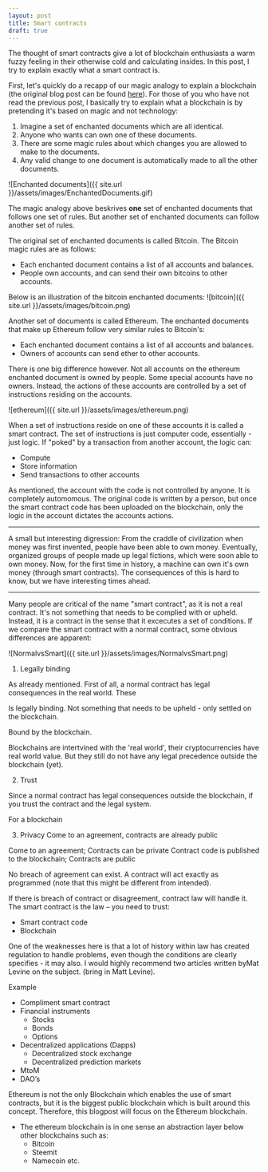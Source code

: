 ```yaml
---
layout: post
title: Smart contracts
draft: true
---
```


The thought of smart contracts give a lot of blockchain enthusiasts a warm fuzzy feeling in their otherwise cold and calculating insides. In this post, I try to explain exactly what a smart contract is.
<!--more-->

First, let's quickly do a recapp of our magic analogy to explain a blockchain (the original blog post can be found [here](http://allisabstract.com/2016/08/06/Blockchain.html)). For those of you who have not read the previous post, I basically try to explain what a blockchain is by pretending it's based on magic and not technology: <!-- which is ofcourse a complete and utter lie, magic does not exist, and neither does your god.-->

1. Imagine a set of enchanted documents which are all identical.
2. Anyone who wants can own one of these documents.
3. There are some magic rules about which changes you are allowed to make to the documents.
4. Any valid change to one document is automatically made to all the other documents.

![Enchanted documents]({{ site.url }}/assets/images/EnchantedDocuments.gif)

The magic analogy above beskrives **one** set of enchanted documents that follows one set of rules. But another set of enchanted documents can follow another set of rules.

The original set of enchanted documents is called Bitcoin. The Bitcoin magic rules are as follows: <!--(super oversimplified, please do not kill me Bitcoiners)-->

- Each enchanted document contains a list of all accounts and balances.
- People own accounts, and can send their own bitcoins to other accounts.

Below is an illustration of the bitcoin enchanted documents:
![bitcoin]({{ site.url }}/assets/images/bitcoin.png)

<!--Need to explain that the bitcoins are just the balances on the enchanted documents -->
Another set of documents is called Ethereum. The enchanted documents that make up Ethereum follow very similar rules to Bitcoin's:

- Each enchanted document contains a list of all accounts and balances.
- Owners of accounts can send ether to other accounts.

There is one big difference however. Not all accounts on the ethereum enchanted document is owned by people. Some special accounts have no owners. Instead, the actions of these accounts are controlled by a set of instructions residing on the accounts.

![ethereum]({{ site.url }}/assets/images/ethereum.png)

When a set of instructions reside on one of these accounts it is called a smart contract. The set of instructions is just computer code, essentially - just logic. If "poked" by a transaction from another account, the logic can: 
- Compute
- Store information
- Send transactions to other accounts

As mentioned, the account with the code is not controlled by anyone. It is completely automomous. The original code is written by a person, but once the smart contract code has been uploaded on the blockchain, only the logic in the account dictates the accounts actions.

<!-- Write about smart contracts are a combination of the actual smart contract code and the blockchain--> 

---

A small but interesting digression: From the craddle of civilization when money was first invented, people have been able to own money. Eventually, organized groups of people made up legal fictions, which were soon able to own money. Now, for the first time in history, a machine can own it's own money (through smart contracts). The consequences of this is hard to know, but we have interesting times ahead.

<!-- Kneeel for your robot overlords picture.-->

---

Many people are critical of the name "smart contract", as it is not a real contract. It's not something that needs to be complied with or upheld. Instead, it is a contract in the sense that it excecutes a set of conditions. If we compare the smart contract with a normal contract, some obvious differences are apparent:

![NormalvsSmart]({{ site.url }}/assets/images/NormalvsSmart.png)

1. Legally binding

As already mentioned. First of all, a normal contract has legal consequences in the real world. These 

Is legally binding.
Not something that needs to be upheld - only settled on the blockchain.

Bound by the blockchain.

Blockchains are intertvined with the 'real world', their cryptocurrencies have real world value. But they still do not have any legal precedence outside the blockchain (yet).

2. Trust

Since a normal contract has legal consequences outside the blockchain, if you trust the contract and the legal system.

For a blockchain

3. Privacy
Come to an agreement, contracts are already public

Come to an agreement; Contracts can be private
Contract code is published to the blockchain; Contracts are public

No breach of agreement can exist. A contract will act exactly as programmed (note that this might be different from intended).
 
If there is breach of contract or disagreement, contract law will handle it. 
The smart contract is the law – you need to trust:
- Smart contract code 
- Blockchain





One of the weaknesses here is that a lot of history within law has created regulation to handle problems, even though the conditions are clearly specifies - it may also. I would highly recommend two articles written byMat Levine on the subject. (bring in Matt Levine).



Example

- Compliment smart contract
- Financial instruments
    + Stocks
    + Bonds
    + Options
- Decentralized applications (Dapps)
    + Decentralized stock exchange
    + Decentralized prediction markets
- MtoM
- DAO’s



Ethereum is not the only Blockchain which enables the use of smart contracts, but it is the biggest public blockchain which is built around this concept. Therefore, this blogpost will focus on the Ethereum blockchain.

- The ethereum blockchain is in one sense an abstraction layer below other blockchains such as:
    + Bitcoin
    + Steemit
    + Namecoin etc.


<!--
Notes:

- It’s not really a smart contract if we look at the original definition – because it is not really a contract by law.
- 
-->